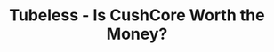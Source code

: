 ---
layout: community
category: community
title: "Tubeless - Is CushCore Worth the Money?"
description: "Is Cushcore worth the money? Going tubeless and trying to decide if adding Cushcore would be beneficial over just going tubeless.  Personally, I think for mountain biking it makes sense. Slide a tire two weeks ago, 17 miles from home. Rode out on a flat."
isTopLevel: false
isSingleLevel: false
isArticle: false
datePublished: 2022-07-15 17:32:00 +0300
dateModified: 2022-07-15 17:32:00 +0300
published: false
---